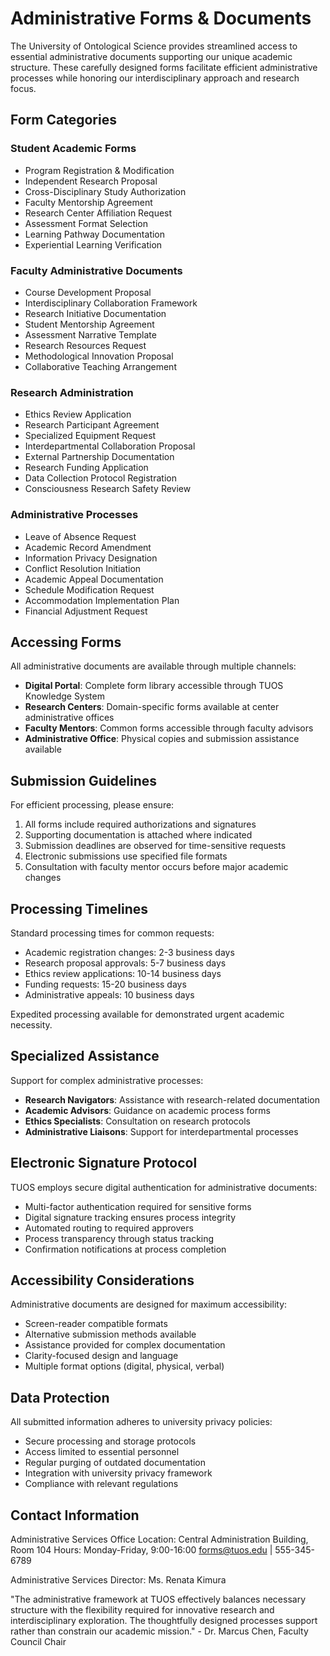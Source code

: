 # Administrative Forms & Documents

The University of Ontological Science provides streamlined access to essential administrative documents supporting our unique academic structure. These carefully designed forms facilitate efficient administrative processes while honoring our interdisciplinary approach and research focus.

## Form Categories

### Student Academic Forms

- Program Registration & Modification
- Independent Research Proposal
- Cross-Disciplinary Study Authorization
- Faculty Mentorship Agreement
- Research Center Affiliation Request
- Assessment Format Selection
- Learning Pathway Documentation
- Experiential Learning Verification

### Faculty Administrative Documents

- Course Development Proposal
- Interdisciplinary Collaboration Framework
- Research Initiative Documentation
- Student Mentorship Agreement
- Assessment Narrative Template
- Research Resources Request
- Methodological Innovation Proposal
- Collaborative Teaching Arrangement

### Research Administration

- Ethics Review Application
- Research Participant Agreement
- Specialized Equipment Request
- Interdepartmental Collaboration Proposal
- External Partnership Documentation
- Research Funding Application
- Data Collection Protocol Registration
- Consciousness Research Safety Review

### Administrative Processes

- Leave of Absence Request
- Academic Record Amendment
- Information Privacy Designation
- Conflict Resolution Initiation
- Academic Appeal Documentation
- Schedule Modification Request
- Accommodation Implementation Plan
- Financial Adjustment Request

## Accessing Forms

All administrative documents are available through multiple channels:

- **Digital Portal**: Complete form library accessible through TUOS Knowledge System
- **Research Centers**: Domain-specific forms available at center administrative offices
- **Faculty Mentors**: Common forms accessible through faculty advisors
- **Administrative Office**: Physical copies and submission assistance available

## Submission Guidelines

For efficient processing, please ensure:

1. All forms include required authorizations and signatures
2. Supporting documentation is attached where indicated
3. Submission deadlines are observed for time-sensitive requests
4. Electronic submissions use specified file formats
5. Consultation with faculty mentor occurs before major academic changes

## Processing Timelines

Standard processing times for common requests:

- Academic registration changes: 2-3 business days
- Research proposal approvals: 5-7 business days
- Ethics review applications: 10-14 business days
- Funding requests: 15-20 business days
- Administrative appeals: 10 business days

Expedited processing available for demonstrated urgent academic necessity.

## Specialized Assistance

Support for complex administrative processes:

- **Research Navigators**: Assistance with research-related documentation
- **Academic Advisors**: Guidance on academic process forms
- **Ethics Specialists**: Consultation on research protocols
- **Administrative Liaisons**: Support for interdepartmental processes

## Electronic Signature Protocol

TUOS employs secure digital authentication for administrative documents:

- Multi-factor authentication required for sensitive forms
- Digital signature tracking ensures process integrity
- Automated routing to required approvers
- Process transparency through status tracking
- Confirmation notifications at process completion

## Accessibility Considerations

Administrative documents are designed for maximum accessibility:

- Screen-reader compatible formats
- Alternative submission methods available
- Assistance provided for complex documentation
- Clarity-focused design and language
- Multiple format options (digital, physical, verbal)

## Data Protection

All submitted information adheres to university privacy policies:

- Secure processing and storage protocols
- Access limited to essential personnel
- Regular purging of outdated documentation
- Integration with university privacy framework
- Compliance with relevant regulations

## Contact Information

Administrative Services Office
Location: Central Administration Building, Room 104
Hours: Monday-Friday, 9:00-16:00
forms@tuos.edu | 555-345-6789

Administrative Services Director: Ms. Renata Kimura

"The administrative framework at TUOS effectively balances necessary structure with the flexibility required for innovative research and interdisciplinary exploration. The thoughtfully designed processes support rather than constrain our academic mission." - Dr. Marcus Chen, Faculty Council Chair